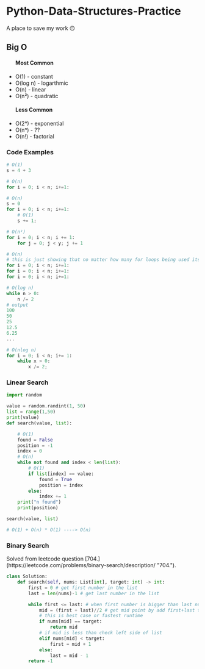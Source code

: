 # Python-Data-Structures-Practice

A place to save my work 🙃
<br>
<h2>Big O</h2>
<ul>
    <h4>Most Common</h4> 
    <li>O(1) - constant </li>
    <li>O(log n) - logarthmic </li>
    <li>O(n) - linear </li>
    <li>O(n²) - quadratic </li>
    <h4>Less Common</h4>
    <li>O(2ⁿ) - exponential </li>
    <li>O(nⁿ) - ?? </li>
    <li>O(n!) - factorial </li> 
</ul>

<h3>Code Examples</h3>

```python
# O(1)
s = 4 + 3

# O(n)
for i = 0; i < n; i+=1:

# O(n)
s = 0
for i = 0; i < n; i+=1:
    # O(1)
    s += 1;

# O(n²)
for i = 0; i < n; i += 1:
    for j = 0; j < y; j += 1

# O(n) 
# this is just showing that no matter how many for loops being used its still O(n)
for i = 0; i < n; i+=1:
for i = 0; i < n; i+=1:
for i = 0; i < n; i+=1:

# O(log n)
while n > 0:
    n /= 2
# output 
100
50
25
12.5
6.25
...

# O(nlog n)
for i = 0; i < n; i+= 1:
    while x > 0:
        x /= 2;
```

<h3>Linear Search</h3>

```python
import random

value = random.randint(1, 50)
list = range(1,50)
print(value)
def search(value, list):

    # O(1)
    found = False
    position = -1
    index = 0
    # O(n)
    while not found and index < len(list):
        # O(1)
        if list[index] == value:
            found = True
            position = index
        else:
            index += 1
    print("n found")
    print(position)

search(value, list)

# O(1) + O(n) * O(1) ----> O(n)
```

<h3>Binary Search</h3>
Solved from leetcode question [704.] (https://leetcode.com/problems/binary-search/description/ "704.").

```python
class Solution:
    def search(self, nums: List[int], target: int) -> int:
        first = 0 # get first number in the list 
        last = len(nums)-1 # get last number in the list 

        while first <= last: # when first number is bigger than last number loop
            mid = (first + last)//2 # get mid point by add first+last then divide 
            # this is best case or fastest runtime
            if nums[mid] == target:
                return mid
            # if mid is less than check left side of list 
            elif nums[mid] < target:
                first = mid + 1
            else:
                last = mid - 1
        return -1
```